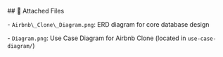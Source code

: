 \## 📎 Attached Files



\- `Airbnb\_Clone\_Diagram.png`: ERD diagram for core database design

\- `Diagram.png`: Use Case Diagram for Airbnb Clone (located in `use-case-diagram/`)

